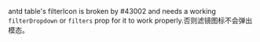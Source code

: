 antd table's filterIcon is broken by #43002 and needs a working `filterDropdown` or `filters` prop for it to work properly.否则滤镜图标不会弹出模态。
